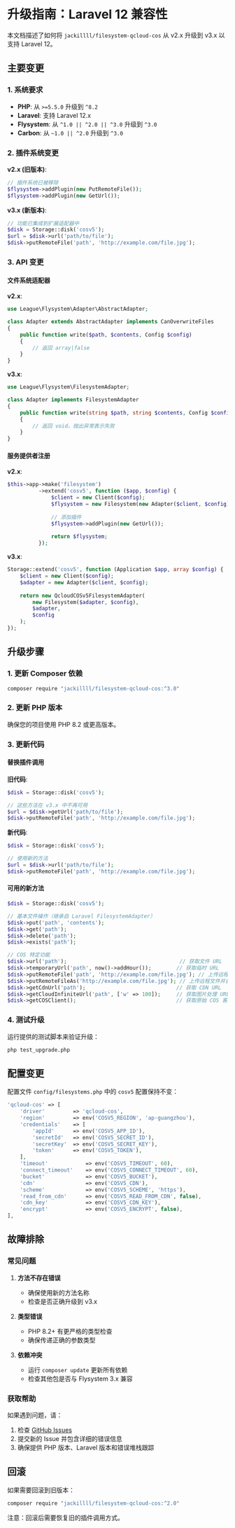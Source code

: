 # 升级指南：Laravel 12 兼容性

本文档描述了如何将 `jackillll/filesystem-qcloud-cos` 从 v2.x 升级到 v3.x 以支持 Laravel 12。

## 主要变更

### 1. 系统要求

- **PHP**: 从 `>=5.5.0` 升级到 `^8.2`
- **Laravel**: 支持 Laravel 12.x
- **Flysystem**: 从 `^1.0 || ^2.0 || ^3.0` 升级到 `^3.0`
- **Carbon**: 从 `~1.0 || ^2.0` 升级到 `^3.0`

### 2. 插件系统变更

**v2.x (旧版本)**:
```php
// 插件系统已被移除
$flysystem->addPlugin(new PutRemoteFile());
$flysystem->addPlugin(new GetUrl());
```

**v3.x (新版本)**:
```php
// 功能已集成到扩展适配器中
$disk = Storage::disk('cosv5');
$url = $disk->url('path/to/file');
$disk->putRemoteFile('path', 'http://example.com/file.jpg');
```

### 3. API 变更

#### 文件系统适配器

**v2.x**:
```php
use League\Flysystem\Adapter\AbstractAdapter;

class Adapter extends AbstractAdapter implements CanOverwriteFiles
{
    public function write($path, $contents, Config $config)
    {
        // 返回 array|false
    }
}
```

**v3.x**:
```php
use League\Flysystem\FilesystemAdapter;

class Adapter implements FilesystemAdapter
{
    public function write(string $path, string $contents, Config $config): void
    {
        // 返回 void，抛出异常表示失败
    }
}
```

#### 服务提供者注册

**v2.x**:
```php
$this->app->make('filesystem')
          ->extend('cosv5', function ($app, $config) {
              $client = new Client($config);
              $flysystem = new Filesystem(new Adapter($client, $config), $config);
              
              // 添加插件
              $flysystem->addPlugin(new GetUrl());
              
              return $flysystem;
          });
```

**v3.x**:
```php
Storage::extend('cosv5', function (Application $app, array $config) {
    $client = new Client($config);
    $adapter = new Adapter($client, $config);
    
    return new QcloudCOSv5FilesystemAdapter(
        new Filesystem($adapter, $config),
        $adapter,
        $config
    );
});
```

## 升级步骤

### 1. 更新 Composer 依赖

```bash
composer require "jackillll/filesystem-qcloud-cos:^3.0"
```

### 2. 更新 PHP 版本

确保您的项目使用 PHP 8.2 或更高版本。

### 3. 更新代码

#### 替换插件调用

**旧代码**:
```php
$disk = Storage::disk('cosv5');

// 这些方法在 v3.x 中不再可用
$url = $disk->getUrl('path/to/file');
$disk->putRemoteFile('path', 'http://example.com/file.jpg');
```

**新代码**:
```php
$disk = Storage::disk('cosv5');

// 使用新的方法
$url = $disk->url('path/to/file');
$disk->putRemoteFile('path', 'http://example.com/file.jpg');
```

#### 可用的新方法

```php
$disk = Storage::disk('cosv5');

// 基本文件操作（继承自 Laravel FilesystemAdapter）
$disk->put('path', 'contents');
$disk->get('path');
$disk->delete('path');
$disk->exists('path');

// COS 特定功能
$disk->url('path');                                    // 获取文件 URL
$disk->temporaryUrl('path', now()->addHour());        // 获取临时 URL
$disk->putRemoteFile('path', 'http://example.com/file.jpg'); // 上传远程文件
$disk->putRemoteFileAs('http://example.com/file.jpg'); // 上传远程文件并自动命名
$disk->getCdnUrl('path');                             // 获取 CDN URL
$disk->getCloudInfiniteUrl('path', ['w' => 100]);     // 获取图片处理 URL
$disk->getCOSClient();                                // 获取原始 COS 客户端
```

### 4. 测试升级

运行提供的测试脚本来验证升级：

```bash
php test_upgrade.php
```

## 配置变更

配置文件 `config/filesystems.php` 中的 `cosv5` 配置保持不变：

```php
'qcloud-cos' => [
    'driver'         => 'qcloud-cos',
    'region'         => env('COSV5_REGION', 'ap-guangzhou'),
    'credentials'    => [
        'appId'      => env('COSV5_APP_ID'),
        'secretId'   => env('COSV5_SECRET_ID'),
        'secretKey'  => env('COSV5_SECRET_KEY'),
        'token'      => env('COSV5_TOKEN'),
    ],
    'timeout'            => env('COSV5_TIMEOUT', 60),
    'connect_timeout'    => env('COSV5_CONNECT_TIMEOUT', 60),
    'bucket'             => env('COSV5_BUCKET'),
    'cdn'                => env('COSV5_CDN'),
    'scheme'             => env('COSV5_SCHEME', 'https'),
    'read_from_cdn'      => env('COSV5_READ_FROM_CDN', false),
    'cdn_key'            => env('COSV5_CDN_KEY'),
    'encrypt'            => env('COSV5_ENCRYPT', false),
],
```

## 故障排除

### 常见问题

1. **方法不存在错误**
   - 确保使用新的方法名称
   - 检查是否正确升级到 v3.x

2. **类型错误**
   - PHP 8.2+ 有更严格的类型检查
   - 确保传递正确的参数类型

3. **依赖冲突**
   - 运行 `composer update` 更新所有依赖
   - 检查其他包是否与 Flysystem 3.x 兼容

### 获取帮助

如果遇到问题，请：

1. 检查 [GitHub Issues](https://github.com/freyo/flysystem-qcloud-cos-v5/issues)
2. 提交新的 Issue 并包含详细的错误信息
3. 确保提供 PHP 版本、Laravel 版本和错误堆栈跟踪

## 回滚

如果需要回滚到旧版本：

```bash
composer require "jackillll/filesystem-qcloud-cos:^2.0"
```

注意：回滚后需要恢复旧的插件调用方式。